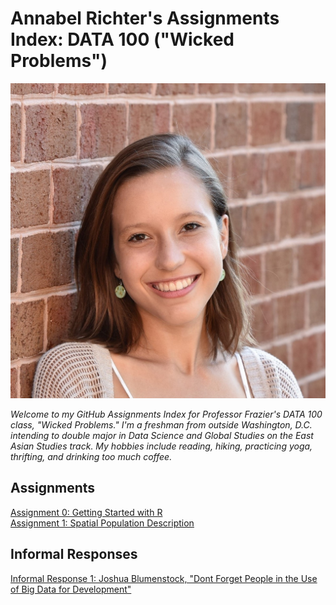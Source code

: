# Annabel Richter's Assignments Index: DATA 100 ("Wicked Problems")

 ![headshot](annabel-richter-headshot.jpg)

*Welcome to my GitHub Assignments Index for Professor Frazier's DATA 100 class, "Wicked Problems." I'm a freshman from outside Washington, D.C. intending to double major in Data Science and Global Studies on the East Asian Studies track. My hobbies include reading, hiking, practicing yoga, thrifting, and drinking too much coffee.* 

## Assignments

[Assignment 0: Getting Started with R](getting-started.md)  
[Assignment 1: Spatial Population Description](assignment_1.md)

## Informal Responses
[Informal Response 1: Joshua Blumenstock, "Dont Forget People in the Use of Big Data for Development"](informal_1.md)
